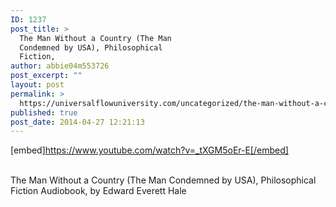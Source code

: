 ```yaml
---
ID: 1237
post_title: >
  The Man Without a Country (The Man
  Condemned by USA), Philosophical
  Fiction,
author: abbie04m553726
post_excerpt: ""
layout: post
permalink: >
  https://universalflowuniversity.com/uncategorized/the-man-without-a-country-the-man-condemned-by-usa-philosophical-fiction/
published: true
post_date: 2014-04-27 12:21:13
---
```

[embed]https://www.youtube.com/watch?v=_tXGM5oEr-E[/embed]</br></br>
<p>The Man Without a Country (The Man Condemned by USA), Philosophical Fiction Audiobook, by Edward Everett Hale</p>